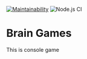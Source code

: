 [![Maintainability](https://api.codeclimate.com/v1/badges/a99a88d28ad37a79dbf6/maintainability)](https://codeclimate.com/github/codeclimate/codeclimate/maintainability)
![Node.js CI](https://github.com/leetvig/frontend-project-lvl1/workflows/Node.js%20CI/badge.svg)

# Brain Games

This is console game
